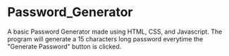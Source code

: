 # Password_Generator
 A basic Password Generator made using HTML, CSS, and Javascript. The program will generate a 15 characters long password everytime the "Generate Password" button is clicked.
